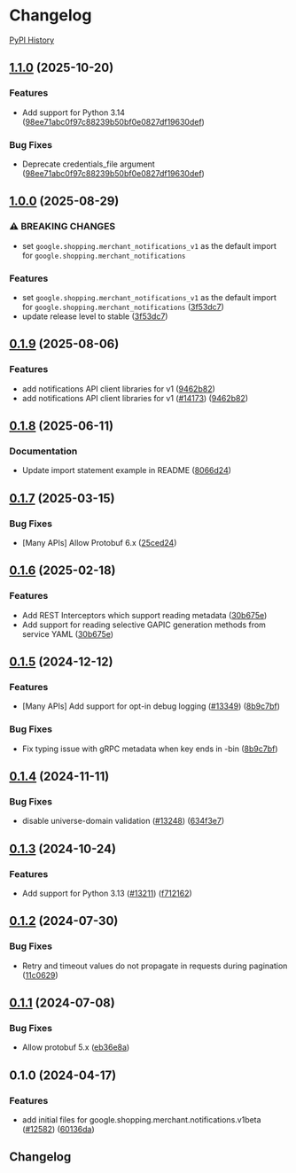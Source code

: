 # Changelog

[PyPI History][1]

[1]: https://pypi.org/project/google-shopping-merchant-notifications/#history

## [1.1.0](https://github.com/googleapis/google-cloud-python/compare/google-shopping-merchant-notifications-v1.0.0...google-shopping-merchant-notifications-v1.1.0) (2025-10-20)


### Features

* Add support for Python 3.14  ([98ee71abc0f97c88239b50bf0e0827df19630def](https://github.com/googleapis/google-cloud-python/commit/98ee71abc0f97c88239b50bf0e0827df19630def))


### Bug Fixes

* Deprecate credentials_file argument  ([98ee71abc0f97c88239b50bf0e0827df19630def](https://github.com/googleapis/google-cloud-python/commit/98ee71abc0f97c88239b50bf0e0827df19630def))

## [1.0.0](https://github.com/googleapis/google-cloud-python/compare/google-shopping-merchant-notifications-v0.1.9...google-shopping-merchant-notifications-v1.0.0) (2025-08-29)


### ⚠ BREAKING CHANGES

* set `google.shopping.merchant_notifications_v1` as the default import for `google.shopping.merchant_notifications`

### Features

* set `google.shopping.merchant_notifications_v1` as the default import for `google.shopping.merchant_notifications` ([3f53dc7](https://github.com/googleapis/google-cloud-python/commit/3f53dc75692e7afbc4a058bc414f053cf00da07a))
* update release level to stable ([3f53dc7](https://github.com/googleapis/google-cloud-python/commit/3f53dc75692e7afbc4a058bc414f053cf00da07a))

## [0.1.9](https://github.com/googleapis/google-cloud-python/compare/google-shopping-merchant-notifications-v0.1.8...google-shopping-merchant-notifications-v0.1.9) (2025-08-06)


### Features

* add notifications API client libraries for v1 ([9462b82](https://github.com/googleapis/google-cloud-python/commit/9462b82f477f9a8d727c928aee8f0a9950b82fe1))
* add notifications API client libraries for v1 ([#14173](https://github.com/googleapis/google-cloud-python/issues/14173)) ([9462b82](https://github.com/googleapis/google-cloud-python/commit/9462b82f477f9a8d727c928aee8f0a9950b82fe1))

## [0.1.8](https://github.com/googleapis/google-cloud-python/compare/google-shopping-merchant-notifications-v0.1.7...google-shopping-merchant-notifications-v0.1.8) (2025-06-11)


### Documentation

* Update import statement example in README ([8066d24](https://github.com/googleapis/google-cloud-python/commit/8066d24068e6d036dcf77e7abb5401a5ba3f8a63))

## [0.1.7](https://github.com/googleapis/google-cloud-python/compare/google-shopping-merchant-notifications-v0.1.6...google-shopping-merchant-notifications-v0.1.7) (2025-03-15)


### Bug Fixes

* [Many APIs] Allow Protobuf 6.x ([25ced24](https://github.com/googleapis/google-cloud-python/commit/25ced2444528a1dc6a22daa32b82b844961f1b75))

## [0.1.6](https://github.com/googleapis/google-cloud-python/compare/google-shopping-merchant-notifications-v0.1.5...google-shopping-merchant-notifications-v0.1.6) (2025-02-18)


### Features

* Add REST Interceptors which support reading metadata ([30b675e](https://github.com/googleapis/google-cloud-python/commit/30b675e7e9eaee87f9e7bdf4dc910b01f6a3044f))
* Add support for reading selective GAPIC generation methods from service YAML ([30b675e](https://github.com/googleapis/google-cloud-python/commit/30b675e7e9eaee87f9e7bdf4dc910b01f6a3044f))

## [0.1.5](https://github.com/googleapis/google-cloud-python/compare/google-shopping-merchant-notifications-v0.1.4...google-shopping-merchant-notifications-v0.1.5) (2024-12-12)


### Features

* [Many APIs] Add support for opt-in debug logging ([#13349](https://github.com/googleapis/google-cloud-python/issues/13349)) ([8b9c7bf](https://github.com/googleapis/google-cloud-python/commit/8b9c7bf3bb1c4f0beabd71a45c469fcedb19a2c8))


### Bug Fixes

* Fix typing issue with gRPC metadata when key ends in -bin ([8b9c7bf](https://github.com/googleapis/google-cloud-python/commit/8b9c7bf3bb1c4f0beabd71a45c469fcedb19a2c8))

## [0.1.4](https://github.com/googleapis/google-cloud-python/compare/google-shopping-merchant-notifications-v0.1.3...google-shopping-merchant-notifications-v0.1.4) (2024-11-11)


### Bug Fixes

* disable universe-domain validation ([#13248](https://github.com/googleapis/google-cloud-python/issues/13248)) ([634f3e7](https://github.com/googleapis/google-cloud-python/commit/634f3e740926506654efa82a4f7a8d5f7e3cf6ba))

## [0.1.3](https://github.com/googleapis/google-cloud-python/compare/google-shopping-merchant-notifications-v0.1.2...google-shopping-merchant-notifications-v0.1.3) (2024-10-24)


### Features

* Add support for Python 3.13 ([#13211](https://github.com/googleapis/google-cloud-python/issues/13211)) ([f712162](https://github.com/googleapis/google-cloud-python/commit/f712162c01f065da29fffbbed1e856a1f3876b1b))

## [0.1.2](https://github.com/googleapis/google-cloud-python/compare/google-shopping-merchant-notifications-v0.1.1...google-shopping-merchant-notifications-v0.1.2) (2024-07-30)


### Bug Fixes

* Retry and timeout values do not propagate in requests during pagination ([11c0629](https://github.com/googleapis/google-cloud-python/commit/11c06293cef3391f5fb433d5de26c066943082d0))

## [0.1.1](https://github.com/googleapis/google-cloud-python/compare/google-shopping-merchant-notifications-v0.1.0...google-shopping-merchant-notifications-v0.1.1) (2024-07-08)


### Bug Fixes

* Allow protobuf 5.x ([eb36e8a](https://github.com/googleapis/google-cloud-python/commit/eb36e8a5e779717977132f605aa2ebc3cad78517))

## 0.1.0 (2024-04-17)


### Features

* add initial files for google.shopping.merchant.notifications.v1beta ([#12582](https://github.com/googleapis/google-cloud-python/issues/12582)) ([60136da](https://github.com/googleapis/google-cloud-python/commit/60136dace836e6078f1444712eec7db3409ad73b))

## Changelog
